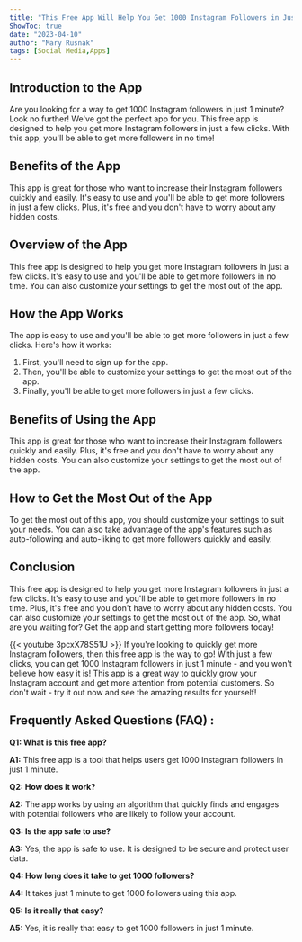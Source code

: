 ```yaml
---
title: "This Free App Will Help You Get 1000 Instagram Followers in Just 1 Minute - You Won't Believe How Easy It Is!"
ShowToc: true 
date: "2023-04-10"
author: "Mary Rusnak" 
tags: [Social Media,Apps]
---
```

## Introduction to the App

Are you looking for a way to get 1000 Instagram followers in just 1 minute? Look no further! We've got the perfect app for you. This free app is designed to help you get more Instagram followers in just a few clicks. With this app, you'll be able to get more followers in no time!

## Benefits of the App

This app is great for those who want to increase their Instagram followers quickly and easily. It's easy to use and you'll be able to get more followers in just a few clicks. Plus, it's free and you don't have to worry about any hidden costs.

## Overview of the App

This free app is designed to help you get more Instagram followers in just a few clicks. It's easy to use and you'll be able to get more followers in no time. You can also customize your settings to get the most out of the app.

## How the App Works

The app is easy to use and you'll be able to get more followers in just a few clicks. Here's how it works:

1. First, you'll need to sign up for the app.
2. Then, you'll be able to customize your settings to get the most out of the app.
3. Finally, you'll be able to get more followers in just a few clicks.

## Benefits of Using the App

This app is great for those who want to increase their Instagram followers quickly and easily. Plus, it's free and you don't have to worry about any hidden costs. You can also customize your settings to get the most out of the app.

## How to Get the Most Out of the App

To get the most out of this app, you should customize your settings to suit your needs. You can also take advantage of the app's features such as auto-following and auto-liking to get more followers quickly and easily.

## Conclusion

This free app is designed to help you get more Instagram followers in just a few clicks. It's easy to use and you'll be able to get more followers in no time. Plus, it's free and you don't have to worry about any hidden costs. You can also customize your settings to get the most out of the app. So, what are you waiting for? Get the app and start getting more followers today!

{{< youtube 3pcxX78S51U >}} 
If you're looking to quickly get more Instagram followers, then this free app is the way to go! With just a few clicks, you can get 1000 Instagram followers in just 1 minute - and you won't believe how easy it is! This app is a great way to quickly grow your Instagram account and get more attention from potential customers. So don't wait - try it out now and see the amazing results for yourself!

## Frequently Asked Questions (FAQ) :
**Q1: What is this free app?**

**A1:** This free app is a tool that helps users get 1000 Instagram followers in just 1 minute.

**Q2: How does it work?**

**A2:** The app works by using an algorithm that quickly finds and engages with potential followers who are likely to follow your account.

**Q3: Is the app safe to use?**

**A3:** Yes, the app is safe to use. It is designed to be secure and protect user data.

**Q4: How long does it take to get 1000 followers?**

**A4:** It takes just 1 minute to get 1000 followers using this app.

**Q5: Is it really that easy?**

**A5:** Yes, it is really that easy to get 1000 followers in just 1 minute.



